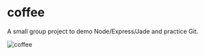 # coffee
A small group project to demo Node/Express/Jade and practice Git.

![coffee](https://scontent-frt3-1.cdninstagram.com/t51.2885-15/e35/12751218_572641729578063_908296970_n.jpg?ig_cache_key=MTE4NDg1NzI4OTU1MDczMzk3Ng%3D%3D.2)
